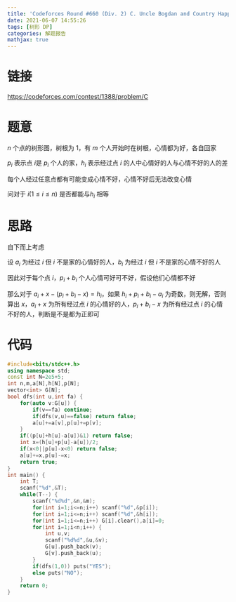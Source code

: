 ```yaml
---
title: 'Codeforces Round #660 (Div. 2) C. Uncle Bogdan and Country Happiness'
date: 2021-06-07 14:55:26
tags: [树形 DP]
categories: 解题报告
mathjax: true
---
```


# 链接

<https://codeforces.com/contest/1388/problem/C>

# 题意

$n$ 个点的树形图，树根为 $1$，有 $m$ 个人开始时在树根，心情都为好，各自回家

$p_i$ 表示点 $i$是 $p_i$ 个人的家，$h_i$ 表示经过点 $i$ 的人中心情好的人与心情不好的人的差

每个人经过任意点都有可能变成心情不好，心情不好后无法改变心情

问对于 $i(1\le i\le n)$ 是否都能与$h_i$ 相等

<!--more-->

# 思路

自下而上考虑

设 $a_i$ 为经过 $i$ 但 $i$ 不是家的心情好的人，$b_i$ 为经过 $i$ 但 $i$ 不是家的心情不好的人

因此对于每个点 $i$，$p_i+b_i$ 个人心情可好可不好，假设他们心情都不好

那么对于 $a_i+x-(p_i+b_i-x)=h_i$，如果 $h_i+p_i+b_i-a_i$ 为奇数，则无解，否则算出 $x$，$a_i+x$ 为所有经过点 $i$ 的心情好的人，$p_i+b_i-x$ 为所有经过点 $i$ 的心情不好的人，判断是不是都为正即可

# 代码

```cpp
#include<bits/stdc++.h>
using namespace std;
const int N=2e5+5;
int n,m,a[N],h[N],p[N];
vector<int> G[N];
bool dfs(int u,int fa) {
    for(auto v:G[u]) {
        if(v==fa) continue;
        if(dfs(v,u)==false) return false;
        a[u]+=a[v],p[u]+=p[v];
    }
    if((p[u]+h[u]-a[u])&1) return false;
    int x=(h[u]+p[u]-a[u])/2;
    if(x<0||p[u]-x<0) return false;
    a[u]+=x,p[u]-=x;
    return true;
}
int main() {
    int T;
    scanf("%d",&T);
    while(T--) {
        scanf("%d%d",&n,&m);
        for(int i=1;i<=n;i++) scanf("%d",&p[i]);
        for(int i=1;i<=n;i++) scanf("%d",&h[i]);
        for(int i=1;i<=n;i++) G[i].clear(),a[i]=0;
        for(int i=1;i<n;i++) {
            int u,v;
            scanf("%d%d",&u,&v);
            G[u].push_back(v);
            G[v].push_back(u);
        }
        if(dfs(1,0)) puts("YES");
        else puts("NO");
    }
    return 0;
}
```